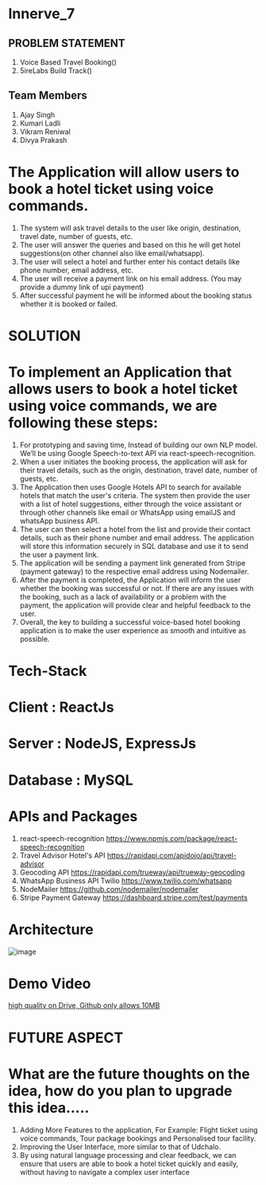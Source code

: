 # Innerve_7

## PROBLEM STATEMENT
1. Voice Based Travel Booking()
2. 5ireLabs Build Track()

## Team Members 
1. Ajay Singh 
2. Kumari Ladli 
3. Vikram Reniwal
4. Divya Prakash 

# The Application will allow users to book a hotel ticket using voice commands.
1. The system will ask travel details to the user like origin, destination, travel date, number of guests, etc.
2. The user will answer the queries and based on this he will get hotel suggestions(on other channel also like email/whatsapp).
3. The user will select a hotel and further enter his contact details like phone number, email address, etc.
4. The user will receive a payment link on his email address. (You may provide a dummy link of upi payment)
5. After successful payment he will be informed about the booking status whether it is booked or failed.

# SOLUTION

# To implement an Application that allows users to book a hotel ticket using voice commands, we are following these steps:
1. For prototyping and saving time, Instead of building our own NLP model. We’ll be using Google Speech-to-text API via react-speech-recognition.
2. When a user initiates the booking process, the application will ask for their travel details, such as the origin, destination, travel date, number of guests, etc.
3. The Application then uses Google Hotels API to search for available hotels that match the user's criteria. The system then provide the user with a list of hotel suggestions, either through the voice assistant or through other channels like email or WhatsApp using emailJS and whatsApp business API.
4. The user can then select a hotel from the list and provide their contact details, such as their phone number and email address. The application will store this information securely in SQL database and use it to send the user a payment link.
5. The application will be sending a payment link generated from Stripe (payment gateway) to the respective email address using Nodemailer.
6. After the payment is completed, the Application will inform the user whether the booking was successful or not. If there are any issues with the booking, such as a lack of availability or a problem with the payment, the application will provide clear and helpful feedback to the user.
7. Overall, the key to building a successful voice-based hotel booking application is to make the user experience as smooth and intuitive as possible.

# Tech-Stack
# Client : ReactJs
# Server : NodeJS, ExpressJs
# Database : MySQL
# APIs and Packages
1. react-speech-recognition
 https://www.npmjs.com/package/react-speech-recognition
2. Travel Advisor Hotel's API
 https://rapidapi.com/apidojo/api/travel-advisor
3. Geocoding API
 https://rapidapi.com/trueway/api/trueway-geocoding
4. WhatsApp Business API Twilio
 https://www.twilio.com/whatsapp
5. NodeMailer
 https://github.com/nodemailer/nodemailer
6. Stripe Payment Gateway
 https://dashboard.stripe.com/test/payments

# Architecture
![image](https://user-images.githubusercontent.com/93976634/224277552-7d12ae9a-5763-4c58-888a-aeec4d98af11.png)

# Demo Video
[high quality on Drive, Github only allows 10MB]()
# FUTURE ASPECT
# What are the future thoughts on the idea, how do you plan to upgrade this idea…..
1. Adding More Features to the application, For Example: Flight ticket using voice commands, Tour package bookings and Personalised tour facility.
2. Improving the User Interface, more similar to that of Udchalo.
3. By using natural language processing and clear feedback, we can ensure that users are able to book a hotel ticket quickly and easily, without having to navigate a complex user interface

